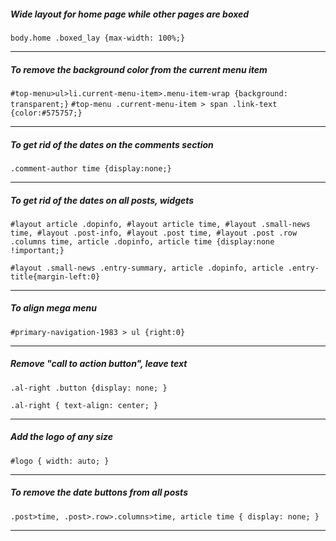 ##### Wide layout for home page while other pages are boxed

`body.home .boxed_lay {max-width: 100%;}`

-----------------------------------------------------

##### To remove the background color from the current menu item

`#top-menu>ul>li.current-menu-item>.menu-item-wrap {background: transparent;}`
`#top-menu .current-menu-item > span .link-text {color:#575757;}`

----------------------------------------------

##### To get rid of the dates on the comments section

`.comment-author time {display:none;}`

------------------------------------

##### To get rid of the dates on all posts, widgets

`#layout article .dopinfo, #layout article time, #layout .small-news time, #layout .post-info, #layout .post time, #layout .post .row .columns time, article .dopinfo, article time {display:none !important;}`

`#layout .small-news .entry-summary, article .dopinfo, article .entry-title{margin-left:0}`

--------------------------------------------

##### To align mega menu

`#primary-navigation-1983 > ul {right:0}`

-----------------------------------------------------------

##### Remove "call to action button", leave text

`.al-right .button {display: none; }`

`.al-right { text-align: center; }`

-----------------------------------------------

##### Add the logo of any size

`#logo { width: auto; } `

--------------------------------------------

##### To remove the date buttons from all posts

`.post>time, .post>.row>.columns>time, article time {
display: none;
}`

--------------------------------------
